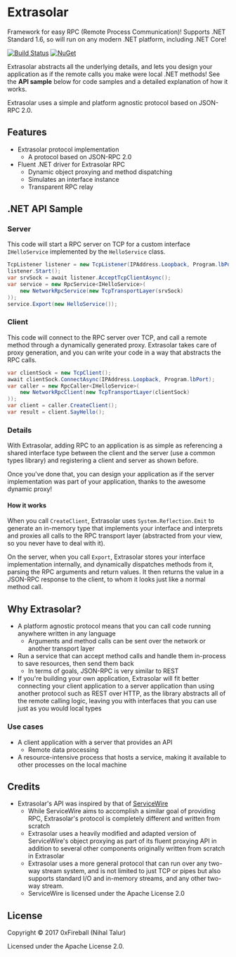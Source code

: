 
# Extrasolar

Framework for easy RPC (Remote Process Communication)!
Supports .NET Standard 1.6, so will run on any modern
.NET platform, including .NET Core!


[![Build Status](https://travis-ci.org/0xFireball/Extrasolar.svg?branch=master)](https://travis-ci.org/0xFireball/Extrasolar)
[![NuGet](https://img.shields.io/nuget/v/Extrasolar.svg)](https://www.nuget.org/packages/Extrasolar/)

Extrasolar abstracts all the underlying details, and lets you
design your application as if the remote calls you make were local
.NET methods! See the **API sample** below for code samples and a detailed
explanation of how it works.

Extrasolar uses a simple and platform agnostic protocol
based on JSON-RPC 2.0.

## Features

- Extrasolar protocol implementation
  - A protocol based on JSON-RPC 2.0
- Fluent .NET driver for Extrasolar RPC
  - Dynamic object proxying and method dispatching
  - Simulates an interface instance
  - Transparent RPC relay

## .NET API Sample

### Server

This code will start a RPC server on TCP for a custom interface `IHelloService` implemented by the `HelloService` class.

```csharp
TcpListener listener = new TcpListener(IPAddress.Loopback, Program.lbPort);
listener.Start();
var srvSock = await listener.AcceptTcpClientAsync();
var service = new RpcService<IHelloService>(
    new NetworkRpcService(new TcpTransportLayer(srvSock)
));
service.Export(new HelloService());
```

### Client

This code will connect to the RPC server over TCP, and call a remote method through a dynamically generated proxy. Extrasolar takes care of proxy generation, and you can
write your code in a way that abstracts the RPC calls.

```csharp
var clientSock = new TcpClient();
await clientSock.ConnectAsync(IPAddress.Loopback, Program.lbPort);
var caller = new RpcCaller<IHelloService>(
    new NetworkRpcClient(new TcpTransportLayer(clientSock)
));
var client = caller.CreateClient();
var result = client.SayHello();
```

### Details

With Extrasolar, adding RPC to an application is as simple as referencing a shared
interface type between the client and the server (use a common types library) and
registering a client and server as shown before.

Once you've done that, you can design your application as if the server
implementation was part of your application, thanks to the awesome dynamic proxy!


#### How it works

When you call `CreateClient`, Extrasolar uses `System.Reflection.Emit` to generate
an in-memory type that implements your interface and interprets and proxies
all calls to the RPC transport layer (abstracted from your view, so you never have to deal with it).

On the server, when you call `Export`, Extrasolar stores your interface implementation
internally, and dynamically dispatches methods from it, parsing the RPC arguments and return
values. It then returns the value in a JSON-RPC response to the client, to whom it looks just
like a normal method call.

## Why Extrasolar?

- A platform agnostic protocol means that you can call
  code running anywhere written in any language
  - Arguments and method calls can be sent
    over the network or another transport layer
- Run a service that can accept method calls
  and handle them in-process to save resources, then
  send them back
  - In terms of goals, JSON-RPC is very similar to REST
- If you're building your own application, Extrasolar will
  fit better connecting your client application to a server application
  than using another protocol such as REST over HTTP, as the library abstracts
  all of the remote calling logic, leaving you with interfaces that you can
  use just as you would local types

### Use cases

- A client application with a server that provides an API
  - Remote data processing
- A resource-intensive process that hosts a service, making it
  available to other processes on the local machine


## Credits

- Extrasolar's API was inspired by that of [ServiceWire](https://github.com/tylerjensen/ServiceWire)
  - While ServiceWire aims to accomplish a similar goal of providing RPC,
    Extrasolar's protocol is completely different and written from scratch
  - Extrasolar uses a heavily modified and adapted version of ServiceWire's object proxying
    as part of its fluent proxying API in addition to several other components originally written
    from scratch in Extrasolar
  - Extrasolar uses a more general protocol that can run over any two-way stream system,
    and is not limited to just TCP or pipes but also supports standard I/O and in-memory
    streams, and any other two-way stream.
  - ServiceWire is licensed under the Apache License 2.0

## License

Copyright &copy; 2017 0xFireball (Nihal Talur)

Licensed under the Apache License 2.0.
